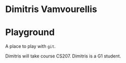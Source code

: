 # Dimitris Vamvourellis

# Playground

A place to play with `git`.

Dimitris will take course CS207.
Dimitris is a G1 student.
